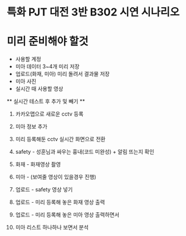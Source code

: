 # 특화 PJT 대전 3반 B302 시연 시나리오

# 미리 준비해야 할것

- 사용할 계정
- 미아 데이터 3~4개 미리 저장
- 업로드(화재, 미아) 미리 돌려서 결과물 저장
- 미아 사진
- 실시간 때 사용할 영상

** 실시간 테스트 후 추가 및 빼기 **

1. 카카오맵으로 새로운 cctv 등록

2. 미아 정보 추가

3. 미리 등록해둔 cctv 실시간 화면으로 전환

4. safety - 성훈님과 싸우는 흉내(코드 미완성) + 알림 뜨는지 확인

5. 화재 - 화재영상 촬영

6. 미아 - (보여줄 영상이 있을경우 진행)

7. 업로드 - safety 영상 넣기

8. 업로드 - 미리 등록해 놓은 화재 영상 출력

9. 업로드 - 미리 등록해 놓은 미아 영상 출력하면서

10. 미아 리스트 하나하나 보면서 분석
